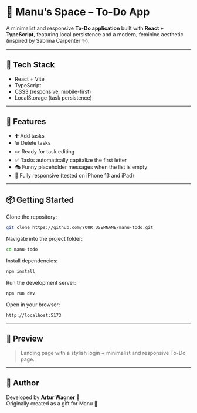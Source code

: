 # 🌸 Manu’s Space – To-Do App

A minimalist and responsive **To-Do application** built with **React + TypeScript**, featuring local persistence and a modern, feminine aesthetic (inspired by Sabrina Carpenter ✨).

---

## 🚀 Tech Stack
- React + Vite  
- TypeScript  
- CSS3 (responsive, mobile-first)  
- LocalStorage (task persistence)  

---

## 🎯 Features
- ➕ Add tasks  
- 🗑️ Delete tasks  
- ✏️ Ready for task editing  
- ✅ Tasks automatically capitalize the first letter  
- 🎭 Funny placeholder messages when the list is empty  
- 📱 Fully responsive (tested on iPhone 13 and iPad)  

---

## 📦 Getting Started

Clone the repository:
```bash
git clone https://github.com/YOUR_USERNAME/manu-todo.git
```

Navigate into the project folder:
```bash
cd manu-todo
```

Install dependencies:
```bash
npm install
```

Run the development server:
```bash
npm run dev
```

Open in your browser:
```
http://localhost:5173
```

---

## 📸 Preview
> Landing page with a stylish login + minimalist and responsive To-Do page.

---

## 👤 Author
Developed by **Artur Wagner** 🚀  
Originally created as a gift for Manu 💖
